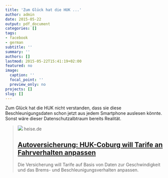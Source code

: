 ```yaml
---
title: 'Zum Glück hat die HUK ...'
author: admin
date: 2015-05-22
output: pdf_document
categories: []
tags:
- facebook
- german
subtitle: ''
summary: ''
authors: []
lastmod: 2015-05-22T15:41:19+02:00
featured: no
image:
  caption: ''
  focal_point: ''
  preview_only: no
projects: []
slug: []
---
```

Zum Glück hat die HUK nicht verstanden, dass sie diese Beschleunigungsdaten schon jetzt aus jedem Smartphone auslesen könnte. Sonst wäre dieser Datenschutzalbtraum bereits Realität.
> [![](https://heise.cloudimg.io/bound/1200x1200/q85.png-lossy-85.webp-lossy-85.foil1/_www-heise-de_/imgs/18/1/4/9/8/8/9/6/DRS_3_10_hinten-5ec9595e4da9ad6b-f18f7dcd1c4054be-6d2dc71ba4d75d5b.jpeg)](http://www.heise.de/newsticker/meldung/Autoversicherung-HUK-Coburg-will-Tarife-an-Fahrverhalten-anpassen-2662160.html)
> heise.de
> ## [Autoversicherung: HUK-Coburg will Tarife an Fahrverhalten anpassen](http://www.heise.de/newsticker/meldung/Autoversicherung-HUK-Coburg-will-Tarife-an-Fahrverhalten-anpassen-2662160.html)
>
>Die Versicherung will Tarife auf Basis von Daten zur Geschwindigkeit und das Brems- und Beschleunigungsverhalten anpassen.

